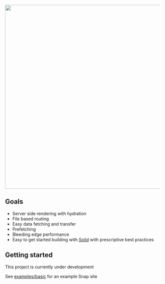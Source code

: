 <p align="center">
  <img src="https://cdn.builder.io/api/v1/image/assets%2F491fa860510b4c5cb89fc0e0011dd42c%2F34211f3da55f4626b1bb6d3739c0ceb3" width="600" />
</p>

## Goals
- Server side rendering with hydration
- File based routing
- Easy data fetching and transfer
- Prefetching
- Bleeding edge performance
- Easy to get started building with [Solid](https://github.com/ryansolid/solid) with prescriptive best practices

## Getting started

This project is currently under development

See [examples/basic](examples/basic) for an example Snap site
